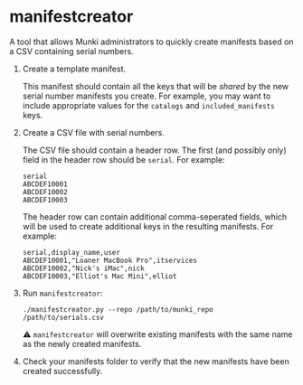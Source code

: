 # manifestcreator

A tool that allows Munki administrators to quickly create manifests based on a CSV containing serial numbers.

1. Create a template manifest.

    This manifest should contain all the keys that will be _shared_ by the new serial number manifests you create. For example, you may want to include appropriate values for the `catalogs` and `included_manifests` keys.

1. Create a CSV file with serial numbers.

    The CSV file should contain a header row. The first (and possibly only) field in the header row should be `serial`. For example:

    ```
    serial
    ABCDEF10001
    ABCDEF10002
    ABCDEF10003
    ```

    The header row can contain additional comma-seperated fields, which will be used to create additional keys in the resulting manifests. For example:

    ```
    serial,display_name,user
    ABCDEF10001,"Loaner MacBook Pro",itservices
    ABCDEF10002,"Nick's iMac",nick
    ABCDEF10003,"Elliot's Mac Mini",elliot
    ```

1. Run `manifestcreator`:

    ```
    ./manifestcreator.py --repo /path/to/munki_repo /path/to/serials.csv
    ```

    :warning: `manifestcreator` will overwrite existing manifests with the same name as the newly created manifests.

1. Check your manifests folder to verify that the new manifests have been created successfully.
